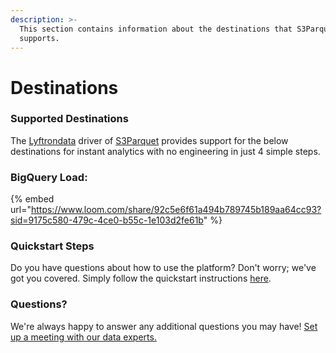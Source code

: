 ```yaml
---
description: >-
  This section contains information about the destinations that S3Parquet
  supports.
---
```


# Destinations

### Supported Destinations

The [Lyftrondata](https://www.lyftrondata.com/) driver of [S3Parquet](https://www.lyftrondata.com/integration/technology-analytics/amazon-s3/) provides support for the below destinations for instant analytics with no engineering in just 4 simple steps.

### BigQuery Load:

{% embed url="https://www.loom.com/share/92c5e6f61a494b789745b189aa64cc93?sid=9175c580-479c-4ce0-b55c-1e103d2fe61b" %}

### Quickstart Steps

Do you have questions about how to use the platform? Don't worry; we've got you covered. Simply follow the quickstart instructions [here](./).

### Questions? <a href="#questions" id="questions"></a>

We're always happy to answer any additional questions you may have! [Set up a meeting with our data experts.](https://www.lyftrondata.com/book-a-meeting/)
